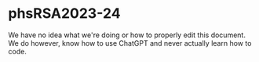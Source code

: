 # phsRSA2023-24

We have no idea what we're doing or how to properly edit this document.
We do however, know how to use ChatGPT and never actually learn how to code.
